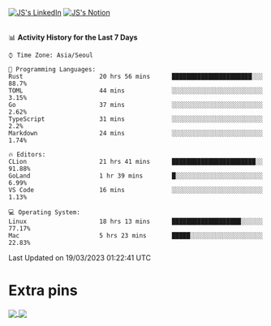 
[![JS's LinkedIn](https://img.shields.io/badge/LinkedIn-blue?style=for-the-badge&logo=linkedin)](https://www.linkedin.com/in/jaeseung-lee-5a2a32139/) 
[![JS's Notion](https://img.shields.io/badge/Notion-black?style=for-the-badge&logo=notion)](https://bit.ly/ljswiki1) <br><br>
<!-- ![JS's GitHub stats](https://github-readme-stats-lemon-five.vercel.app/api?username=tkxkd0159&hide=contribs,prs,stars,issues&show_icons=true&theme=react&include_all_commits=true)   -->
<!-- ![Top Langs](https://github-readme-stats-lemon-five.vercel.app/api/top-langs/?username=tkxkd0159&layout=compact&hide=jupyter%20notebook,scss,html,css&langs_count=10)  -->


<!--START_SECTION:waka-->
📊 **Activity History for the Last 7 Days** 

```text
⌚︎ Time Zone: Asia/Seoul

💬 Programming Languages: 
Rust                     20 hrs 56 mins      ██████████████████████░░░   88.7% 
TOML                     44 mins             ░░░░░░░░░░░░░░░░░░░░░░░░░   3.15% 
Go                       37 mins             ░░░░░░░░░░░░░░░░░░░░░░░░░   2.62% 
TypeScript               31 mins             ░░░░░░░░░░░░░░░░░░░░░░░░░   2.2% 
Markdown                 24 mins             ░░░░░░░░░░░░░░░░░░░░░░░░░   1.74%

🔥 Editors: 
CLion                    21 hrs 41 mins      ███████████████████████░░   91.88% 
GoLand                   1 hr 39 mins        █░░░░░░░░░░░░░░░░░░░░░░░░   6.99% 
VS Code                  16 mins             ░░░░░░░░░░░░░░░░░░░░░░░░░   1.13%

💻 Operating System: 
Linux                    18 hrs 13 mins      ███████████████████░░░░░░   77.17% 
Mac                      5 hrs 23 mins       █████░░░░░░░░░░░░░░░░░░░░   22.83%

```


 Last Updated on 19/03/2023 01:22:41 UTC
<!--END_SECTION:waka-->

# Extra pins
<a href="https://github.com/tkxkd0159/tkxkd0159.github.io">
  <img align="center" src="https://github-readme-stats-lemon-five.vercel.app/api/pin/?username=tkxkd0159&repo=nft-card-game&theme=react" />
</a>
<a href="https://github.com/tkxkd0159/dsalgo">
  <img align="center" src="https://github-readme-stats-lemon-five.vercel.app/api/pin/?username=tkxkd0159&repo=dsalgo&theme=react" />
</a>

<!---
- 🔭 I’m currently working on ...
- 🌱 I’m currently learning blockchain and distributed network
- 👯 I’m looking to collaborate on ...
- 🤔 I’m looking for help with ...
- 💬 Ask me about ...
- 📫 How to reach me: ...
- 😄 Pronouns: ...
- ⚡ Fun fact: ...
-->
